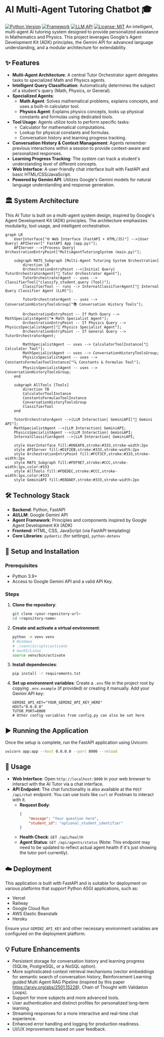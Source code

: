 # AI Multi-Agent Tutoring Chatbot 🎓

[![Python Version](https://img.shields.io/badge/python-3.9%2B-blue.svg)](https://www.python.org/downloads/)
[![Framework](https://img.shields.io/badge/framework-FastAPI-green.svg)](https://fastapi.tiangolo.com/)
[![LLM API](https://img.shields.io/badge/LLM-Gemini%20API-purple.svg)](https://ai.google.dev/)
[![License: MIT](https://img.shields.io/badge/License-MIT-yellow.svg)](https://opensource.org/licenses/MIT) An intelligent, multi-agent AI tutoring system designed to provide personalized assistance in Mathematics and Physics. This project leverages Google's Agent Development Kit (ADK) principles, the Gemini API for advanced language understanding, and a modular architecture for extendability.

## ✨ Features

* **Multi-Agent Architecture**: A central Tutor Orchestrator agent delegates tasks to specialized Math and Physics agents.
* **Intelligent Query Classification**: Automatically determines the subject of a student's query (Math, Physics, or General).
* **Specialized Agents**:
    * **Math Agent**: Solves mathematical problems, explains concepts, and uses a built-in calculator tool.
    * **Physics Agent**: Explains physics concepts, looks up physical constants and formulas using dedicated tools.
* **Tool Usage**: Agents utilize tools to perform specific tasks:
    * Calculator for mathematical computations.
    * Lookup for physical constants and formulas.
    * Conversation history and learning progress tracking.
* **Conversation History & Context Management**: Agents remember previous interactions within a session to provide context-aware and personalized responses.
* **Learning Progress Tracking**: The system can track a student's understanding level of different concepts.
* **Web Interface**: A user-friendly chat interface built with FastAPI and basic HTML/CSS/JavaScript.
* **Powered by Gemini API**: Utilizes Google's Gemini models for natural language understanding and response generation.

## 🏛️ System Architecture

This AI Tutor is built on a multi-agent system design, inspired by Google's Agent Development Kit (ADK) principles. The architecture emphasizes modularity, tool usage, and intelligent orchestration.

```mermaid
graph LR
    UserInterface["🌐 Web Interface (FastAPI + HTML/JS)"] -->|User Query| APIServer[" FastAPI App (app.py)"];
    APIServer -->|Process Query| OrchestrationEntryPoint["MultiAgentTutoringSystem (main.py)"];

    subgraph MATS_Subgraph [Multi-Agent Tutoring System Orchestration]
        direction LR
        OrchestrationEntryPoint -->|Initial Query| TutorOrchestratorAgent["👤 Tutor Orchestrator Agent"];
        TutorOrchestratorAgent -- uses --> ClassifierTool["classify_student_query (Tool)"];
        ClassifierTool -- runs --> InternalClassifierAgent["🤖 Internal Query Classifier Agent (LLM)"];
        
        TutorOrchestratorAgent -- uses --> ConversationHistoryToolsGroup["📚 Conversation History Tools"];
        
        OrchestrationEntryPoint -- If Math Query --> MathSpecialistAgent["✖️ Math Specialist Agent"];
        OrchestrationEntryPoint -- If Physics Query --> PhysicsSpecialistAgent["🔬 Physics Specialist Agent"];
        OrchestrationEntryPoint -- If General Query --> TutorOrchestratorAgent;

        MathSpecialistAgent -- uses --> CalculatorToolInstance["🧮 Calculator Tool"];
        MathSpecialistAgent -- uses --> ConversationHistoryToolsGroup;
        PhysicsSpecialistAgent -- uses --> ConstantsFormulasToolInstance["🔍 Constants & Formulas Tool"];
        PhysicsSpecialistAgent -- uses --> ConversationHistoryToolsGroup;
    end

    subgraph AllTools [Tools]
        direction TB
        CalculatorToolInstance
        ConstantsFormulasToolInstance
        ConversationHistoryToolsGroup
        ClassifierTool
    end
    
    TutorOrchestratorAgent -->|LLM Interaction| GeminiAPI["🧠 Gemini API"];
    MathSpecialistAgent -->|LLM Interaction| GeminiAPI;
    PhysicsSpecialistAgent -->|LLM Interaction| GeminiAPI;
    InternalClassifierAgent -->|LLM Interaction| GeminiAPI;

    style UserInterface fill:#D6EAF8,stroke:#333,stroke-width:2px
    style APIServer fill:#D1F2EB,stroke:#333,stroke-width:2px
    style OrchestrationEntryPoint fill:#FCF3CF,stroke:#333,stroke-width:2px
    style MATS_Subgraph fill:#FEF9E7,stroke:#CCC,stroke-width:1px,color:#333
    style AllTools fill:#FDEDEC,stroke:#CCC,stroke-width:1px,color:#333
    style GeminiAPI fill:#E8DAEF,stroke:#333,stroke-width:2px
```
## 🛠️ Technology Stack

* **Backend**: Python, FastAPI
* **AI/LLM**: Google Gemini API
* **Agent Framework**: Principles and components inspired by Google Agent Development Kit (ADK)
* **Frontend**: HTML, CSS, JavaScript (via FastAPI templating)
* **Core Libraries**: `pydantic` (for settings), `python-dotenv`

## 🚀 Setup and Installation

### Prerequisites

* Python 3.9+
* Access to Google Gemini API and a valid API Key.

### Steps

1.  **Clone the repository**:
    ```bash
    git clone <your-repository-url>
    cd <repository-name>
    ```

2.  **Create and activate a virtual environment**:
    ```bash
    python -m venv venv
    # Windows
    # .\venv\Scripts\activate
    # macOS/Linux
    source venv/bin/activate
    ```

3.  **Install dependencies**:
    ```bash
    pip install -r requirements.txt
    ```

4.  **Set up environment variables**:
    Create a `.env` file in the project root by copying `.env.example` (if provided) or creating it manually. Add your Gemini API key:
    ```env
    GEMINI_API_KEY="YOUR_GEMINI_API_KEY_HERE"
    HOST="0.0.0.0"
    TUTOR_PORT=8000
    # Other config variables from config.py can also be set here
    ```

## ▶️ Running the Application

Once the setup is complete, run the FastAPI application using Uvicorn:

```bash
uvicorn app:app --host 0.0.0.0 --port 8000 --reload
```

## 💬 Usage

* **Web Interface**: Open `http://localhost:8000` in your web browser to interact with the AI Tutor via a chat interface.
* **API Endpoint**: The chat functionality is also available at the `POST /api/chat` endpoint. You can use tools like `curl` or Postman to interact with it.
    * **Request Body**:
        ```json
        {
            "message": "Your question here",
            "student_id": "optional_student_identifier"
        }
        ```
    * **Health Check**: `GET /api/health`
    * **Agent Status**: `GET /api/agents/status` (Note: This endpoint may need to be updated to reflect actual agent health if it's just showing the tutor port currently).

## ☁️ Deployment

This application is built with FastAPI and is suitable for deployment on various platforms that support Python ASGI applications, such as:

* Vercel
* Railway
* Google Cloud Run
* AWS Elastic Beanstalk
* Heroku

Ensure your `GEMINI_API_KEY` and other necessary environment variables are configured on the deployment platform.

## 💡 Future Enhancements

* Persistent storage for conversation history and learning progress (SQLite, PostgreSQL, or a NoSQL option).
* More sophisticated context retrieval mechanisms (vector embeddings for semantic search of conversation history, Reinforcement Learning guided Multi Agent RAG Pipeline (inspired by this paper https://arxiv.org/abs/2501.15228), Chain of Thought with Validation Loops).
* Support for more subjects and more advanced tools.
* User authentication and distinct profiles for personalized long-term learning.
* Streaming responses for a more interactive and real-time chat experience.
* Enhanced error handling and logging for production readiness.
* UI/UX improvements based on user feedback.
